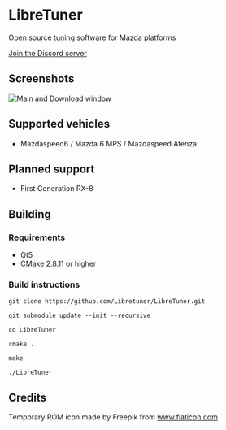 LibreTuner
=========
Open source tuning software for Mazda platforms

[Join the Discord server](https://discord.gg/QQvX2rB)


Screenshots
-----------
![Main and Download window](https://user-images.githubusercontent.com/3116133/37375434-eff414a6-26f5-11e8-9922-91ad76e49e50.png)

Supported vehicles
------------------
* Mazdaspeed6 / Mazda 6 MPS / Mazdaspeed Atenza

Planned support
---------------
* First Generation RX-8


Building
--------
### Requirements
* Qt5
* CMake 2.8.11 or higher

### Build instructions

`git clone https://github.com/Libretuner/LibreTuner.git`

`git submodule update --init --recursive`

`cd LibreTuner`

`cmake .`

`make`

`./LibreTuner`


Credits
-------
Temporary ROM icon made by Freepik from www.flaticon.com 
